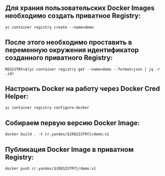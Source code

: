 ## Для храния пользовательских Docker Images необходимо создать приватное Registry:

```
yc container registry create --name=demo
```

## После этого необходимо проставить в переменную окружения идентификатор созданного приватного Registry:
```
REGISTRY=$(yc container registry get --name=demo --format=json | jq -r .id)
```

## Настроить Docker на работу через Docker Cred Helper:
```
yc container registry configure-docker
```

## Собираем первую версию Docker Image:
```
docker build . -t cr.yandex/${REGISTRY}/demo:v1
```

## Публикация Docker Image в приватном Registry:
```
docker push cr.yandex/${REGISTRY}/demo:v1
```
